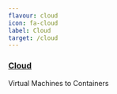 ```yaml
---
flavour: cloud
icon: fa-cloud
label: Cloud
target: /cloud
---
```


### [Cloud](/cloud)

Virtual Machines to Containers

